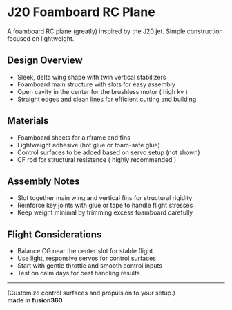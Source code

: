 # J20 Foamboard RC Plane

A foamboard RC plane (greatly) inspired by the J20 jet. Simple construction focused on lightweight.

## Design Overview

- Sleek, delta wing shape with twin vertical stabilizers  
- Foamboard main structure with slots for easy assembly  
- Open cavity in the center for the brushless motor ( high kv ) 
- Straight edges and clean lines for efficient cutting and building  

## Materials

- Foamboard sheets for airframe and fins  
- Lightweight adhesive (hot glue or foam-safe glue)  
- Control surfaces to be added based on servo setup (not shown)
- CF rod for structural resistence ( highly recommended ) 

## Assembly Notes

- Slot together main wing and vertical fins for structural rigidity  
- Reinforce key joints with glue or tape to handle flight stresses  
- Keep weight minimal by trimming excess foamboard carefully  

## Flight Considerations

- Balance CG near the center slot for stable flight  
- Use light, responsive servos for control surfaces  
- Start with gentle throttle and smooth control inputs  
- Test on calm days for best handling results  

---
(Customize control surfaces and propulsion to your setup.)</br>
**made in fusion360**
